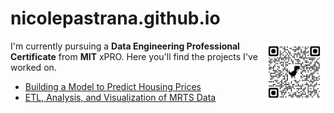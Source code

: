 # nicolepastrana.github.io
<a href="https://www.linkedin.com/in/nicolepastrana/" target="_blank"><img src="linkedin_qrcode.png" width=100px height=auto align=right></a>
<p>I'm currently pursuing a <strong>Data Engineering Professional Certificate</strong> from <strong>MIT</strong> xPRO. Here you'll find the projects I've worked on.</p>

<ul>
<li><a href="https://github.com/nicolepastrana/housing_price_prediction">Building a Model to Predict Housing Prices</a></li>
<li><a href="https://github.com/nicolepastrana/MRTS_ETL">ETL, Analysis, and Visualization of MRTS Data</a></li>
</ul>
